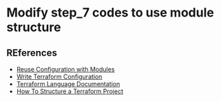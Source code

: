 # Modify step_7 codes to use module structure

## REferences

- [Reuse Configuration with Modules](https://learn.hashicorp.com/collections/terraform/modules?utm_source=WEBSITE&utm_medium=WEB_IO&utm_offer=ARTICLE_PAGE&utm_content=DOCS)
- [Write Terraform Configuration](https://learn.hashicorp.com/collections/terraform/configuration-language)
- [Terraform Language Documentation](https://www.terraform.io/language)
- [How To Structure a Terraform Project](https://www.digitalocean.com/community/tutorials/how-to-structure-a-terraform-project)

